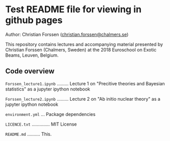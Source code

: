# Test README file for viewing in github pages
Author: Christian Forssen (christian.forssen@chalmers.se)

This repository contains lectures and accompanying material presented
by Christian Forssen (Chalmers, Sweden) at the 2018 Euroschool on
Exotic Beams, Leuven, Belgium.


## Code overview

``Forssen_lecture1.ipynb`` ......... Lecture 1 on "Precitive theories and Bayesian statistics" as a jupyter ipython notebook

``Forssen_lecture2.ipynb`` ......... Lecture 2 on "Ab initio nuclear theory" as a jupyter ipython notebook

``environment.yml`` ... Package dependencies

``LICENCE.txt`` .............. MIT License

``README.md`` .......... This.
